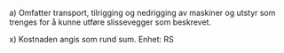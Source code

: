 a) Omfatter transport, tilrigging og nedrigging av maskiner og utstyr som trenges for å kunne utføre slissevegger som beskrevet.

x) Kostnaden angis som rund sum. Enhet: RS

